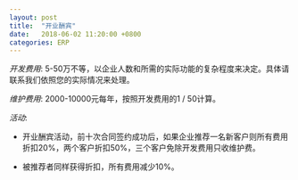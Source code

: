 ```yaml
---
layout: post
title:  "开业酬宾"
date:   2018-06-02 11:20:00 +0800
categories: ERP
---
```

*开发费用*: 5-50万不等，以企业人数和所需的实际功能的复杂程度来决定。具体请联系我们依照您的实际情况来处理。

*维护费用*: 2000-10000元每年，按照开发费用的1 / 50计算。

*活动*:
- 开业酬宾活动，前十次合同签约成功后，如果企业推荐一名新客户则所有费用折扣20%，两个客户折扣50%，三个客户免除开发费用只收维护费。

- 被推荐者同样获得折扣，所有费用减少10%。
